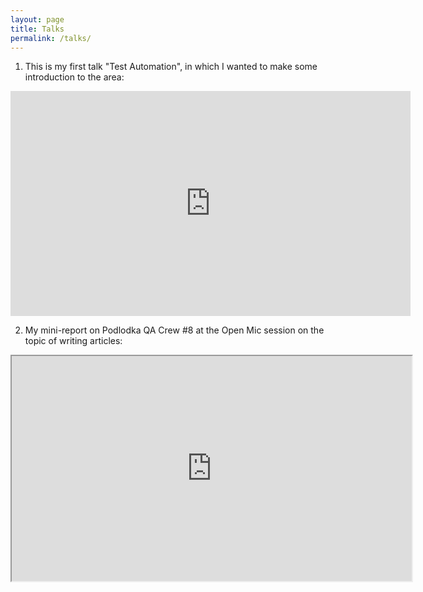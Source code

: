 ```yaml
---
layout: page
title: Talks
permalink: /talks/
---
```


1) This is my first talk "Test Automation", in which I wanted to make some introduction to the area: <br>

<iframe src="https://vk.com/video_ext.php?oid=-212449897&id=456239021&hash=4fc9a3812ab1bd2c&hd=1" width="640" height="360" allow="autoplay; encrypted-media; fullscreen; picture-in-picture;" frameborder="0" allowfullscreen></iframe>

2) My mini-report on Podlodka QA Crew #8 at the Open Mic session on the topic of writing articles: <br>

<iframe width="640" height="360" src="https://www.youtube.com/embed/apuxrVuwrUw&t=1720s"></iframe>

